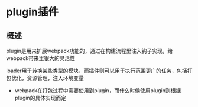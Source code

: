 # plugin插件
## 概述
plugin是用来扩展webpack功能的，通过在构建流程里注入钩子实现，给webpack带来里很大的灵活性<br>

loader用于转换某些类型的模块，而插件则可以用于执行范围更广的任务，包括打包优化，资源管理，注入环境变量

* webpack在打包过程中需要使用到plugin，而什么时候使用plugin则根据plugin的具体实现而定

